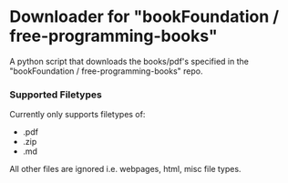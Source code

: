 # Downloader for "bookFoundation / free-programming-books"

A python script that downloads the books/pdf's specified in the "bookFoundation / free-programming-books" repo.

### Supported Filetypes

Currently only supports filetypes of:
* .pdf
* .zip
* .md

All other files are ignored i.e. webpages, html, misc file types.
